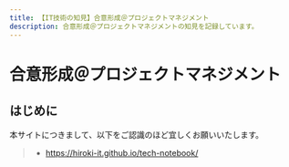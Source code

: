 ```yaml
---
title: 【IT技術の知見】合意形成＠プロジェクトマネジメント
description: 合意形成＠プロジェクトマネジメントの知見を記録しています。
---
```


# 合意形成＠プロジェクトマネジメント

## はじめに

本サイトにつきまして、以下をご認識のほど宜しくお願いいたします。

> - https://hiroki-it.github.io/tech-notebook/

<br>
